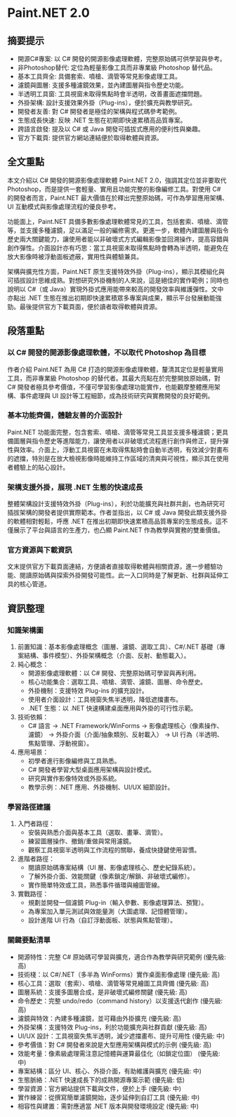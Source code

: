 # Paint.NET 2.0

## 摘要提示
- 開源C#專案: 以 C# 開發的開源影像處理軟體，完整原始碼可供學習與參考。
- 非Photoshop替代: 定位為輕量影像工具而非專業級 Photoshop 替代品。
- 基本工具齊全: 具備套索、噴槍、滴管等常見影像處理工具。
- 濾鏡與圖層: 支援多種濾鏡效果，並內建圖層與指令歷史功能。
- 半透明工具窗: 工具視窗未取得焦點時會半透明，改善畫面遮擋問題。
- 外掛架構: 設計支援效果外掛（Plug-ins），便於擴充與教學研究。
- 開發者友善: 對 C# 開發者是極佳的架構與程式碼參考範例。
- 生態成長快速: 反映 .NET 生態在初期即快速累積高品質專案。
- 跨語言啟發: 提及以 C# 或 Java 開發可插拔式應用的便利性與樂趣。
- 官方下載頁: 提供官方網站連結便於取得軟體與資源。

## 全文重點
本文介紹以 C# 開發的開源影像處理軟體 Paint.NET 2.0，強調其定位並非要取代 Photoshop，而是提供一套輕量、實用且功能完整的影像編修工具。對使用 C# 的開發者而言，Paint.NET 最大價值在於釋出完整原始碼，可作為學習應用架構、UI 互動模式與影像處理流程的優良參考。

功能面上，Paint.NET 具備多數影像處理軟體常見的工具，包括套索、噴槍、滴管等，並支援多種濾鏡，足以滿足一般的編修需求。更進一步，軟體內建圖層與指令歷史兩大關鍵能力，讓使用者能以非破壞式方式編輯影像並回溯操作，提高容錯與創作彈性。介面設計亦有巧思：當工具視窗未取得焦點時會轉為半透明，能避免在放大影像時被浮動面板遮蔽，實用性與體驗兼具。

架構與擴充性方面，Paint.NET 原生支援特效外掛（Plug-ins），顯示其模組化與可插拔設計思維成熟。對想研究外掛機制的人來說，這是絕佳的實作範例；同時也說明以 C#（或 Java）實現外掛式應用能帶來較高的開發效率與維護彈性。文中亦點出 .NET 生態在推出初期即快速累積眾多專案與成果，顯示平台發展動能強勁。最後提供官方下載頁面，便於讀者取得軟體與資源。

## 段落重點
### 以 C# 開發的開源影像處理軟體，不以取代 Photoshop 為目標
作者介紹 Paint.NET 為用 C# 打造的開源影像處理軟體，釐清其定位是輕量實用工具，而非專業級 Photoshop 的替代者。其最大亮點在於完整開放原始碼，對 C# 開發者極具參考價值，不僅可學習影像處理功能實作，也能觀摩整體應用架構、事件處理與 UI 設計等工程細節，成為技術研究與實務開發的良好範例。

### 基本功能齊備，體驗友善的介面設計
Paint.NET 功能面完整，包含套索、噴槍、滴管等常見工具並支援多種濾鏡；更具備圖層與指令歷史等進階能力，讓使用者以非破壞式流程進行創作與修正，提升彈性與效率。介面上，浮動工具視窗在未取得焦點時會自動半透明，有效減少對畫布的遮擋，特別是在放大檢視影像時能維持工作區域的清爽與可視性，顯示其在使用者體驗上的貼心設計。

### 架構支援外掛，展現 .NET 生態的快速成長
整體架構設計支援特效外掛（Plug-ins），利於功能擴充與社群共創，也為研究可插拔架構的開發者提供實際範本。作者並指出，以 C# 或 Java 開發此類支援外掛的軟體相對輕鬆，呼應 .NET 在推出初期即快速累積高品質專案的生態成長。這不僅展示了平台與語言的生產力，也凸顯 Paint.NET 作為教學與實務的雙重價值。

### 官方資源與下載資訊
文末提供官方下載頁面連結，方便讀者直接取得軟體與相關資源，進一步體驗功能、閱讀原始碼與探索外掛開發可能性。此一入口同時是了解更新、社群與延伸工具的核心管道。

## 資訊整理

### 知識架構圖
1. 前置知識：基本影像處理概念（圖層、濾鏡、選取工具）、C#/.NET 基礎（專案結構、事件模型）、外掛架構概念（介面、反射、動態載入）。
2. 純心概念：
   - 開源影像處理軟體：以 C# 開發、完整原始碼可學習與再利用。
   - 核心功能集合：選取工具、噴槍、滴管、濾鏡、圖層、命令歷史。
   - 外掛機制：支援特效 Plug-ins 的擴充設計。
   - 使用者介面設計：工具視窗失焦半透明，降低遮擋畫布。
   - .NET 生態：以 .NET 快速構建桌面應用與外掛的可行性示範。
3. 技術依賴：
   - C# 語言 → .NET Framework/WinForms → 影像處理核心（像素操作、濾鏡） → 外掛介面（介面/抽象類別、反射載入） → UI 行為（半透明、焦點管理、浮動視窗）。
4. 應用場景：
   - 初學者進行影像編修與工具熟悉。
   - C# 開發者學習大型桌面應用架構與設計模式。
   - 研究與實作影像特效或外掛系統。
   - 教學示例：.NET 應用、外掛機制、UI/UX 細節設計。

### 學習路徑建議
1. 入門者路徑：
   - 安裝與熟悉介面與基本工具（選取、畫筆、滴管）。
   - 練習圖層操作、撤銷/重做與常用濾鏡。
   - 觀察工具視窗半透明與工作流程的關聯，養成快捷鍵使用習慣。
2. 進階者路徑：
   - 閱讀原始碼專案結構（UI 層、影像處理核心、歷史紀錄系統）。
   - 了解外掛介面、效能關鍵（像素鎖定/解鎖、非破壞式編修）。
   - 實作簡單特效或工具，熟悉事件循環與繪圖管線。
3. 實戰路徑：
   - 規劃並開發一個濾鏡 Plug-in（輸入參數、影像處理算法、預覽）。
   - 為專案加入單元測試與效能量測（大圖處理、記憶體管理）。
   - 設計進階 UI 行為（自訂浮動面板、狀態與焦點管理）。

### 關鍵要點清單
- 開源特性：完整 C# 原始碼可學習與擴充，適合作為教學與研究範例 (優先級: 高)
- 技術棧：以 C#/.NET（多半為 WinForms）實作桌面影像處理 (優先級: 高)
- 核心工具：選取（套索）、噴槍、滴管等常見繪圖工具齊備 (優先級: 高)
- 圖層系統：支援多圖層合成，是非破壞式編修關鍵 (優先級: 高)
- 命令歷史：完整 undo/redo（command history）以支援迭代創作 (優先級: 高)
- 濾鏡與特效：內建多種濾鏡，並可藉由外掛擴充 (優先級: 高)
- 外掛架構：支援特效 Plug-ins，利於功能擴充與社群貢獻 (優先級: 高)
- UI/UX 設計：工具視窗失焦半透明，減少遮擋畫布、提升可用性 (優先級: 中)
- 參考價值：對 C# 開發者來說是大型應用架構與模式的示例 (優先級: 高)
- 效能考量：像素級處理需注意記憶體與運算最佳化（如鎖定位圖） (優先級: 中)
- 專案結構：區分 UI、核心、外掛介面，有助維護與擴充 (優先級: 中)
- 生態脈絡：.NET 快速成長下的成熟開源專案示範 (優先級: 低)
- 學習資源：官方網站提供下載與文件，便於上手 (優先級: 中)
- 實作練習：從撰寫簡單濾鏡開始，逐步延伸到自訂工具 (優先級: 中)
- 相容性與建置：需對應適當 .NET 版本與開發環境設定 (優先級: 中)